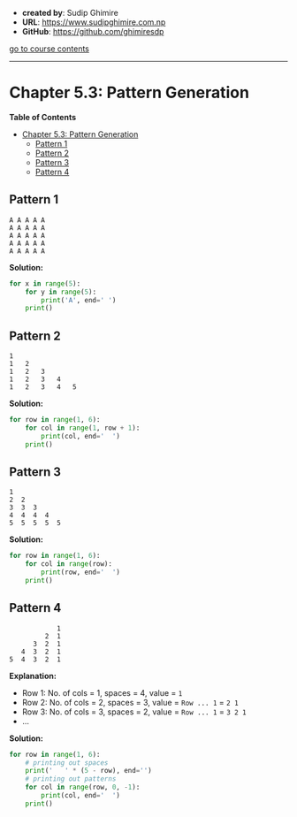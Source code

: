 - **created by**: Sudip Ghimire
- **URL**: https://www.sudipghimire.com.np
- **GitHub**: https://github.com/ghimiresdp

[go to course contents](https://github.com/ghimiresdp/python-notes/)
<hr>

# Chapter 5.3: Pattern Generation

**Table of Contents**
- [Chapter 5.3: Pattern Generation](#chapter-53-pattern-generation)
    - [Pattern 1](#pattern-1)
    - [Pattern 2](#pattern-2)
    - [Pattern 3](#pattern-3)
    - [Pattern 4](#pattern-4)

## Pattern 1
```
A A A A A
A A A A A
A A A A A
A A A A A
A A A A A
```
**Solution:**
```python
for x in range(5):
    for y in range(5):
        print('A', end=' ')
    print()
```

## Pattern 2

```
1
1	2
1	2	3
1	2	3	4
1	2	3	4	5
```
**Solution:**
```python
for row in range(1, 6):
    for col in range(1, row + 1):
        print(col, end='  ')
    print()
```

## Pattern 3

```
1
2  2
3  3  3
4  4  4  4
5  5  5  5  5
```

**Solution:**
```python
for row in range(1, 6):
    for col in range(row):
        print(row, end='  ')
    print()
```

## Pattern 4

```
            1
         2  1
      3  2  1
   4  3  2  1
5  4  3  2  1
```

**Explanation:**
- Row 1:  No. of cols = 1, spaces = 4, value = `1`
- Row 2:  No. of cols = 2, spaces = 3, value = `Row ... 1` = `2 1`
- Row 3:  No. of cols = 3, spaces = 2, value = `Row ... 1` = `3 2 1`
- ...

**Solution:**
```python
for row in range(1, 6):
    # printing out spaces
    print('   ' * (5 - row), end='')
    # printing out patterns
    for col in range(row, 0, -1):
        print(col, end='  ')
    print()
```
